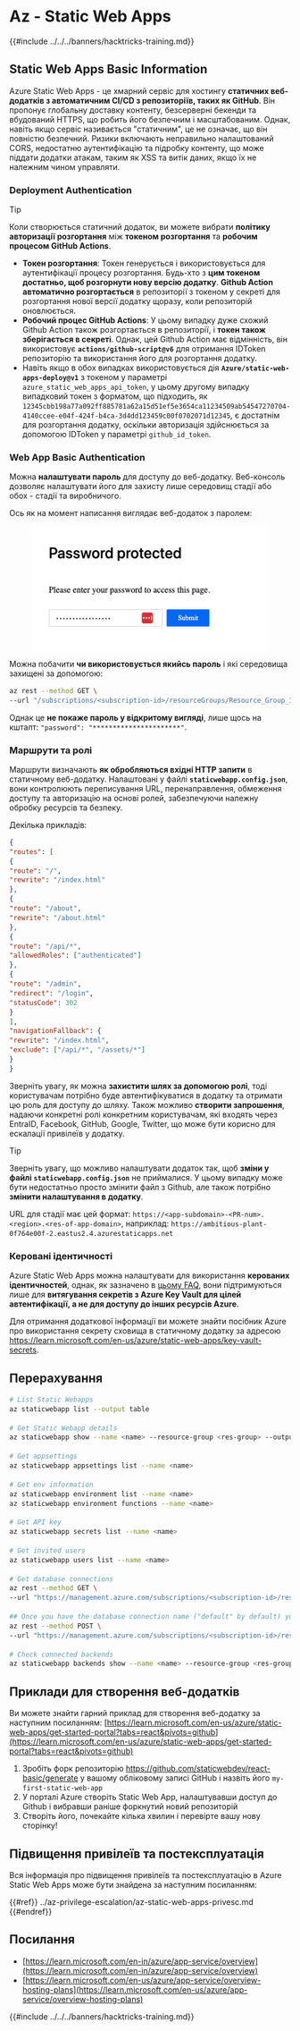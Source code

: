 # Az - Static Web Apps

{{#include ../../../banners/hacktricks-training.md}}

## Static Web Apps Basic Information

Azure Static Web Apps - це хмарний сервіс для хостингу **статичних веб-додатків з автоматичним CI/CD з репозиторіїв, таких як GitHub**. Він пропонує глобальну доставку контенту, безсерверні бекенди та вбудований HTTPS, що робить його безпечним і масштабованим. Однак, навіть якщо сервіс називається "статичним", це не означає, що він повністю безпечний. Ризики включають неправильно налаштований CORS, недостатню аутентифікацію та підробку контенту, що може піддати додатки атакам, таким як XSS та витік даних, якщо їх не належним чином управляти.

### Deployment Authentication

> [!TIP]
> Коли створюється статичний додаток, ви можете вибрати **політику авторизації розгортання** між **токеном розгортання** та **робочим процесом GitHub Actions**.

- **Токен розгортання**: Токен генерується і використовується для аутентифікації процесу розгортання. Будь-хто з **цим токеном достатньо, щоб розгорнути нову версію додатку**. **Github Action автоматично розгортається** в репозиторії з токеном у секреті для розгортання нової версії додатку щоразу, коли репозиторій оновлюється.
- **Робочий процес GitHub Actions**: У цьому випадку дуже схожий Github Action також розгортається в репозиторії, і **токен також зберігається в секреті**. Однак, цей Github Action має відмінність, він використовує **`actions/github-script@v6`** для отримання IDToken репозиторію та використання його для розгортання додатку.
- Навіть якщо в обох випадках використовується дія **`Azure/static-web-apps-deploy@v1`** з токеном у параметрі `azure_static_web_apps_api_token`, у цьому другому випадку випадковий токен з форматом, що підходить, як `12345cbb198a77a092ff885781a62a15d51ef5e3654ca11234509ab54547270704-4140ccee-e04f-424f-b4ca-3d4dd123459c00f0702071d12345`, є достатнім для розгортання додатку, оскільки авторизація здійснюється за допомогою IDToken у параметрі `github_id_token`.

### Web App Basic Authentication

Можна **налаштувати пароль** для доступу до веб-додатку. Веб-консоль дозволяє налаштувати його для захисту лише середовищ стадії або обох - стадії та виробничого.

Ось як на момент написання виглядає веб-додаток з паролем:

<figure><img src="../../../images/azure_static_password.png" alt=""><figcaption></figcaption></figure>

Можна побачити **чи використовується якийсь пароль** і які середовища захищені за допомогою:
```bash
az rest --method GET \
--url "/subscriptions/<subscription-id>/resourceGroups/Resource_Group_1/providers/Microsoft.Web/staticSites/<app-name>/config/basicAuth?api-version=2024-04-01"
```
Однак це **не покаже пароль у відкритому вигляді**, лише щось на кшталт: `"password": "**********************"`.

### Маршрути та ролі

Маршрути визначають **як обробляються вхідні HTTP запити** в статичному веб-додатку. Налаштовані у файлі **`staticwebapp.config.json`**, вони контролюють переписування URL, перенаправлення, обмеження доступу та авторизацію на основі ролей, забезпечуючи належну обробку ресурсів та безпеку.

Декілька прикладів:
```json
{
"routes": [
{
"route": "/",
"rewrite": "/index.html"
},
{
"route": "/about",
"rewrite": "/about.html"
},
{
"route": "/api/*",
"allowedRoles": ["authenticated"]
},
{
"route": "/admin",
"redirect": "/login",
"statusCode": 302
}
],
"navigationFallback": {
"rewrite": "/index.html",
"exclude": ["/api/*", "/assets/*"]
}
}
```
Зверніть увагу, як можна **захистити шлях за допомогою ролі**, тоді користувачам потрібно буде автентифікуватися в додатку та отримати цю роль для доступу до шляху. Також можливо **створити запрошення**, надаючи конкретні ролі конкретним користувачам, які входять через EntraID, Facebook, GitHub, Google, Twitter, що може бути корисно для ескалації привілеїв у додатку.

> [!TIP]
> Зверніть увагу, що можливо налаштувати додаток так, щоб **зміни у файлі `staticwebapp.config.json`** не приймалися. У цьому випадку може бути недостатньо просто змінити файл з Github, але також потрібно **змінити налаштування в додатку**.

URL для стадії має цей формат: `https://<app-subdomain>-<PR-num>.<region>.<res-of-app-domain>`, наприклад: `https://ambitious-plant-0f764e00f-2.eastus2.4.azurestaticapps.net`

### Керовані ідентичності

Azure Static Web Apps можна налаштувати для використання **керованих ідентичностей**, однак, як зазначено в [цьому FAQ](https://learn.microsoft.com/en-gb/azure/static-web-apps/faq#does-static-web-apps-support-managed-identity-), вони підтримуються лише для **витягування секретів з Azure Key Vault для цілей автентифікації, а не для доступу до інших ресурсів Azure**.

Для отримання додаткової інформації ви можете знайти посібник Azure про використання секрету сховища в статичному додатку за адресою https://learn.microsoft.com/en-us/azure/static-web-apps/key-vault-secrets.

## Перерахування
```bash
# List Static Webapps
az staticwebapp list --output table

# Get Static Webapp details
az staticwebapp show --name <name> --resource-group <res-group> --output table

# Get appsettings
az staticwebapp appsettings list --name <name>

# Get env information
az staticwebapp environment list --name <name>
az staticwebapp environment functions --name <name>

# Get API key
az staticwebapp secrets list --name <name>

# Get invited users
az staticwebapp users list --name <name>

# Get database connections
az rest --method GET \
--url "https://management.azure.com/subscriptions/<subscription-id>/resourceGroups/<res-group>/providers/Microsoft.Web/staticSites/<app-name>/databaseConnections?api-version=2021-03-01"

## Once you have the database connection name ("default" by default) you can get the connection string with the credentials
az rest --method POST \
--url "https://management.azure.com/subscriptions/<subscription-id>/resourceGroups/<res-group>/providers/Microsoft.Web/staticSites/<app-name>/databaseConnections/default/show?api-version=2021-03-01"

# Check connected backends
az staticwebapp backends show --name <name> --resource-group <res-group>
```
## Приклади для створення веб-додатків

Ви можете знайти гарний приклад для створення веб-додатку за наступним посиланням: [https://learn.microsoft.com/en-us/azure/static-web-apps/get-started-portal?tabs=react&pivots=github](https://learn.microsoft.com/en-us/azure/static-web-apps/get-started-portal?tabs=react&pivots=github)

1. Зробіть форк репозиторію https://github.com/staticwebdev/react-basic/generate у вашому обліковому записі GitHub і назвіть його `my-first-static-web-app`
2. У порталі Azure створіть Static Web App, налаштувавши доступ до Github і вибравши раніше форкнутий новий репозиторій
3. Створіть його, почекайте кілька хвилин і перевірте вашу нову сторінку!

## Підвищення привілеїв та постексплуатація

Вся інформація про підвищення привілеїв та постексплуатацію в Azure Static Web Apps може бути знайдена за наступним посиланням:

{{#ref}}
../az-privilege-escalation/az-static-web-apps-privesc.md
{{#endref}}

## Посилання

- [https://learn.microsoft.com/en-in/azure/app-service/overview](https://learn.microsoft.com/en-in/azure/app-service/overview)
- [https://learn.microsoft.com/en-us/azure/app-service/overview-hosting-plans](https://learn.microsoft.com/en-us/azure/app-service/overview-hosting-plans)

{{#include ../../../banners/hacktricks-training.md}}
